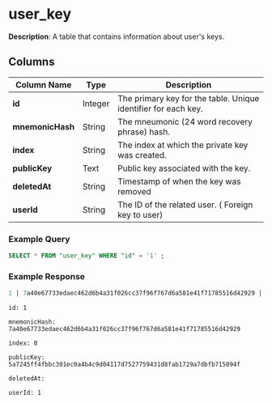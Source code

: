 # user_key
**Description**: A table that contains information about user's keys. 

## Columns

| Column Name     | Type       | Description                                                                            |
|-----------------|------------|----------------------------------------------------------------------------------------|
| **id**          | Integer    | The primary key for the table. Unique identifier for each key.                         |
| **mnemonicHash**| String     | The mneumonic (24 word recovery phrase) hash.                                                 |
| **index**       | String     | The index at which the private key was created.                                        |
| **publicKey**   | Text       | Public key associated with the key.                                                    |
| **deletedAt**   | String     | Timestamp of when the key was removed                                                  |
| **userId**      | String     | The ID of the related user. ( Foreign key to user)                                     |

### Example Query
```sql
SELECT * FROM "user_key" WHERE "id" = '1' ;

```

### Example Response
```sql
1 | 7a40e67733edaec462d6b4a31f026cc37f96f767d6a581e41f71785516d42929 |     0 | 5a7245ff4fbbc301ec0a4b4c9d04117d7527759431d8fab1729a7dbfb715094f |           |      1
```

```
id: 1

mnemonicHash: 7a40e67733edaec462d6b4a31f026cc37f96f767d6a581e41f71785516d42929

index: 0

publicKey: 5a7245ff4fbbc301ec0a4b4c9d04117d7527759431d8fab1729a7dbfb715094f

deletedAt:

userId: 1
```
